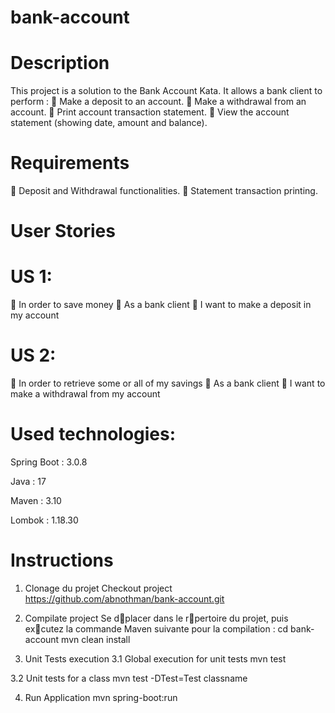 # bank-account

# Description
This project is a solution to the Bank Account Kata. It allows a bank client to perform :
	Make a deposit to an account.
	Make a withdrawal from an account.
	Print account transaction statement.
	View the account statement (showing date, amount and balance).


# Requirements
  Deposit and Withdrawal functionalities.
  Statement transaction printing.

# User Stories

# US 1:
	In order to save money
	As a bank client
	I want to make a deposit in my account

# US 2:
  In order to retrieve some or all of my savings 
  As a bank client 
  I want to make a withdrawal from my account

# Used technologies:
Spring Boot : 3.0.8

Java : 17

Maven : 3.10

Lombok : 1.18.30

# Instructions
1. Clonage du projet
Checkout project 
https://github.com/abnothman/bank-account.git

2. Compilate project
Se dplacer dans le rpertoire du projet, puis excutez la commande Maven suivante pour la compilation :
cd bank-account
mvn clean install


3. Unit Tests execution
3.1 Global execution for unit tests
mvn test

3.2 Unit tests for a class
mvn test -DTest=Test classname

4. Run Application
mvn spring-boot:run






